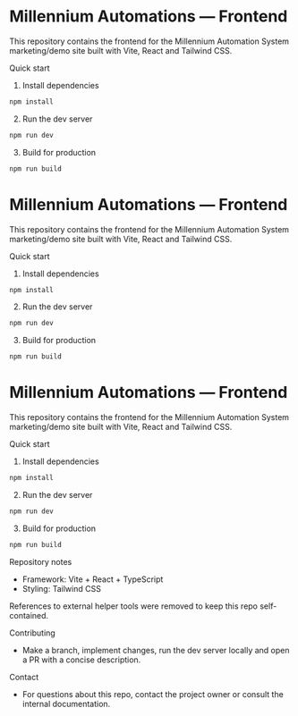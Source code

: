 

# Millennium Automations — Frontend

This repository contains the frontend for the Millennium Automation System marketing/demo site built with Vite, React and Tailwind CSS.

Quick start

1. Install dependencies

```sh
npm install
```

2. Run the dev server

```sh
npm run dev
```

3. Build for production

```sh
npm run build
```

# Millennium Automations — Frontend

This repository contains the frontend for the Millennium Automation System marketing/demo site built with Vite, React and Tailwind CSS.

Quick start

1. Install dependencies

```sh
npm install
```

2. Run the dev server

```sh
npm run dev
```

3. Build for production

```sh
npm run build
```

# Millennium Automations — Frontend

This repository contains the frontend for the Millennium Automation System marketing/demo site built with Vite, React and Tailwind CSS.

Quick start

1. Install dependencies

```sh
npm install
```

2. Run the dev server

```sh
npm run dev
```

3. Build for production

```sh
npm run build
```

Repository notes

- Framework: Vite + React + TypeScript
- Styling: Tailwind CSS

References to external helper tools were removed to keep this repo self-contained.

Contributing

- Make a branch, implement changes, run the dev server locally and open a PR with a concise description.

Contact

- For questions about this repo, contact the project owner or consult the internal documentation.
